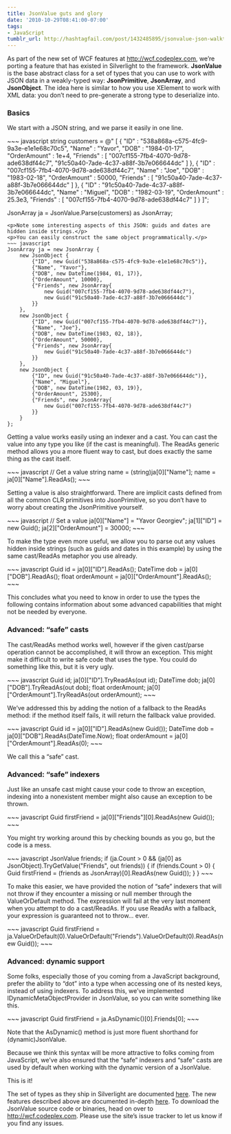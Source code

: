 ```yaml
---
title: JsonValue guts and glory
date: '2010-10-29T08:41:00-07:00'
tags:
- JavaScript
tumblr_url: http://hashtagfail.com/post/1432485895/jsonvalue-json-walkthrough
---
```

<p>As part of the new set of WCF features at <a href="http://wcf.codeplex.com">http://wcf.codeplex.com</a>, we&rsquo;re porting a feature that has existed in Silverlight to the framework. <strong>JsonValue </strong>is the base abstract class for a set of types that you can use to work with JSON data in a weakly-typed way: <strong>JsonPrimitive</strong>, <strong>JsonArray</strong>, and <strong>JsonObject</strong>. The idea here is similar to how you use XElement to work with XML data: you don&rsquo;t need to pre-generate a strong type to deserialize into.</p>
<h3>Basics</h3>
<p>We start with a JSON string, and we parse it easily in one line.</p>
~~~ javascript 
string customers = @"
[
    {   "ID" : "538a868a-c575-4fc9-9a3e-e1e1e68c70c5",
        "Name" : "Yavor",
        "DOB" : "1984-01-17",
        "OrderAmount" : 1e+4,
        "Friends" : [
            "007cf155-7fb4-4070-9d78-ade638df44c7",
            "91c50a40-7ade-4c37-a88f-3b7e066644dc"
        ]
    },
    {   "ID" : "007cf155-7fb4-4070-9d78-ade638df44c7",
        "Name" : "Joe",
        "DOB" : "1983-02-18",
        "OrderAmount" : 50000,
        "Friends" : [
            "91c50a40-7ade-4c37-a88f-3b7e066644dc"
        ]
    },
    {   "ID" : "91c50a40-7ade-4c37-a88f-3b7e066644dc",
        "Name" : "Miguel",
        "DOB" : "1982-03-19",
        "OrderAmount" : 25.3e3,
        "Friends" : [
            "007cf155-7fb4-4070-9d78-ade638df44c7"
        ]
    }
]";

JsonArray ja = JsonValue.Parse(customers) as JsonArray;
~~~
<p>Note some interesting aspects of this JSON: guids and dates are hidden inside strings.</p>
<p>You can easily construct the same object programmatically.</p>
~~~ javascript
JsonArray ja = new JsonArray {
    new JsonObject {
        {"ID", new Guid("538a868a-c575-4fc9-9a3e-e1e1e68c70c5")},
        {"Name", "Yavor"},
        {"DOB", new DateTime(1984, 01, 17)},
        {"OrderAmount", 10000},
        {"Friends", new JsonArray{
            new Guid("007cf155-7fb4-4070-9d78-ade638df44c7"),
            new Guid("91c50a40-7ade-4c37-a88f-3b7e066644dc")
        }}
    },
    new JsonObject {
        {"ID", new Guid("007cf155-7fb4-4070-9d78-ade638df44c7")},
        {"Name", "Joe"},
        {"DOB", new DateTime(1983, 02, 18)},
        {"OrderAmount", 50000},
        {"Friends", new JsonArray{
            new Guid("91c50a40-7ade-4c37-a88f-3b7e066644dc")
        }}
    },
    new JsonObject {
        {"ID", new Guid("91c50a40-7ade-4c37-a88f-3b7e066644dc")},
        {"Name", "Miguel"},
        {"DOB", new DateTime(1982, 03, 19)},
        {"OrderAmount", 25300},
        {"Friends", new JsonArray{
            new Guid("007cf155-7fb4-4070-9d78-ade638df44c7")
        }}
    }
};
~~~
<p>Getting a value works easily using an indexer and a cast. You can cast the value into any type you like (if the cast is meaningful). The ReadAs generic method allows you a more fluent way to cast, but does exactly the same thing as the cast itself.</p>
~~~ javascript
// Get a value
string name = (string)ja[0]["Name"];
name = ja[0]["Name"].ReadAs<string>();
~~~
<p>Setting a value is also straightforward. There are implicit casts defined from all the common CLR primitives into JsonPrimitive, so you don&rsquo;t have to worry about creating the JsonPrimitive yourself.</p>
~~~ javascript
// Set a value
ja[0]["Name"] = "Yavor Georgiev";
ja[1]["ID"] = new Guid();
ja[2]["OrderAmount"] = 30000;
~~~
<p>To make the type even more useful, we allow you to parse out any values hidden inside strings (such as guids and dates in this example) by using the same cast/ReadAs metaphor you use already.</p>
~~~ javascript
Guid id = ja[0]["ID"].ReadAs<Guid>(); 
DateTime dob = ja[0]["DOB"].ReadAs<DateTime>(); 
float orderAmount = ja[0]["OrderAmount"].ReadAs<float>();
~~~
<p>This concludes what you need to know in order to use the types the following contains information about some advanced capabilities that might not be needed by everyone.</p>
<h3>Advanced: &ldquo;safe&rdquo; casts</h3>
<p>The cast/ReadAs method works well, however if the given cast/parse operation cannot be accomplished, it will throw an exception. This might make it difficult to write safe code that uses the type. You could do something like this, but it is very ugly.</p>
~~~ javascript
Guid id;
ja[0]["ID"].TryReadAs<Guid>(out id);
DateTime dob;
ja[0]["DOB"].TryReadAs<DateTime>(out dob);
float orderAmount;
ja[0]["OrderAmount"].TryReadAs<float>(out orderAmount);
~~~
<p>We&rsquo;ve addressed this by adding the notion of a fallback to the ReadAs method: if the method itself fails, it will return the fallback value provided.</p>
~~~ javascript
Guid id = ja[0]["ID"].ReadAs<Guid>(new Guid());
DateTime dob = ja[0]["DOB"].ReadAs<DateTime>(DateTime.Now);
float orderAmount = ja[0]["OrderAmount"].ReadAs<float>(0);
~~~
<p>We call this a &ldquo;safe&rdquo; cast.</p>
<h3>Advanced: &ldquo;safe&rdquo; indexers</h3>
<p>Just like an unsafe cast might cause your code to throw an exception, indexing into a nonexistent member might also cause an exception to be thrown.</p>
~~~ javascript
Guid firstFriend = ja[0]["Friends"][0].ReadAs<Guid>(new Guid());
~~~
<p>You might try working around this by checking bounds as you go, but the code is a mess.</p>
~~~ javascript
JsonValue friends; 
if (ja.Count > 0 && (ja[0] as JsonObject).TryGetValue("Friends", out friends))
{
    if (friends.Count > 0)
    { 
        Guid firstFriend = (friends as JsonArray)[0].ReadAs<Guid>(new Guid()); 
    } 
}
~~~
<p>To make this easier, we have provided the notion of &ldquo;safe&rdquo; indexers that will not throw if they encounter a missing or null member through the ValueOrDefault method. The expression will fail at the very last moment when you attempt to do a cast/ReadAs. If you use ReadAs with a fallback, your expression is guaranteed not to throw&hellip; ever.</p>
~~~ javascript
Guid firstFriend = ja.ValueOrDefault(0).ValueOrDefault("Friends").ValueOrDefault(0).ReadAs<Guid>(new Guid());
~~~
<h3>Advanced: dynamic support</h3>
<p>Some folks, especially those of you coming from a JavaScript background, prefer the ability to &ldquo;dot&rdquo; into a type when accessing one of its nested keys, instead of using indexers. To address this, we&rsquo;ve implemented IDynamicMetaObjectProvider in JsonValue, so you can write something like this.</p>
~~~ javascript
Guid firstFriend = ja.AsDynamic()[0].Friends[0];
~~~
<p>Note that the AsDynamic() method is just more fluent shorthand for (dynamic)JsonValue.</p>
<p>Because we think this syntax will be more attractive to folks coming from JavaScript, we&rsquo;ve also ensured that the &ldquo;safe&rdquo; indexers and &ldquo;safe&rdquo; casts are used by default when working with the dynamic version of a JsonValue.</p>
<p>This is it!</p>
<p>The set of types as they ship in Silverlight are documented <a title="System.Json" href="http://msdn.microsoft.com/en-us/library/cc626400(v=VS.95).aspx">here</a>. The new features described above are documented in-depth <a href="http://wcf.codeplex.com/wikipage?title=JsonValue">here</a>. To download the JsonValue source code or binaries, head on over to <a href="http://wcf.codeplex.com">http://wcf.codeplex.com</a>. Please use the site&rsquo;s issue tracker to let us know if you find any issues.</p>